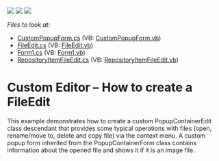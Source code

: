 <!-- default badges list -->
![](https://img.shields.io/endpoint?url=https://codecentral.devexpress.com/api/v1/VersionRange/128618319/11.2.11%2B)
[![](https://img.shields.io/badge/Open_in_DevExpress_Support_Center-FF7200?style=flat-square&logo=DevExpress&logoColor=white)](https://supportcenter.devexpress.com/ticket/details/E4097)
[![](https://img.shields.io/badge/📖_How_to_use_DevExpress_Examples-e9f6fc?style=flat-square)](https://docs.devexpress.com/GeneralInformation/403183)
<!-- default badges end -->
<!-- default file list -->
*Files to look at*:

* [CustomPopupForm.cs](./CS/CustomEditor/CustomPopupForm.cs) (VB: [CustomPopupForm.vb](./VB/CustomEditor/CustomPopupForm.vb))
* [FileEdit.cs](./CS/CustomEditor/FileEdit.cs) (VB: [FileEdit.vb](./VB/CustomEditor/FileEdit.vb))
* [Form1.cs](./CS/CustomEditor/Form1.cs) (VB: [Form1.vb](./VB/CustomEditor/Form1.vb))
* [RepositoryItemFileEdit.cs](./CS/CustomEditor/RepositoryItemFileEdit.cs) (VB: [RepositoryItemFileEdit.vb](./VB/CustomEditor/RepositoryItemFileEdit.vb))
<!-- default file list end -->
# Custom Editor – How to create a FileEdit


<p>This example demonstrates how to create a custom PopupContainerEdit class descendant that provides some typical operations with files (open, rename/move to, delete and copy file) via the context menu. A custom popup form inherited from the PopupContainerForm class contains information about the opened file and shows it if it is an image file.</p>

<br/>


